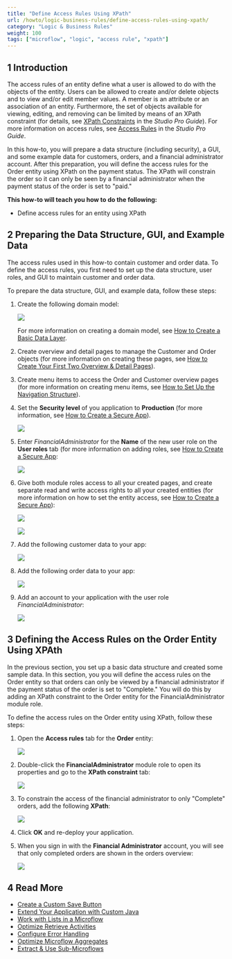 ```yaml
---
title: "Define Access Rules Using XPath"
url: /howto/logic-business-rules/define-access-rules-using-xpath/
category: "Logic & Business Rules"
weight: 100
tags: ["microflow", "logic", "access rule", "xpath"]
---
```


## 1 Introduction

The access rules of an entity define what a user is allowed to do with the objects of the entity. Users can be allowed to create and/or delete objects and to view and/or edit member values. A member is an attribute or an association of an entity. Furthermore, the set of objects available for viewing, editing, and removing can be limited by means of an XPath constraint (for details, see [XPath Constraints](/refguide/xpath-constraints/) in the *Studio Pro Guide*). For more information on access rules, see [Access Rules](/refguide/access-rules/) in the *Studio Pro Guide*.

In this how-to, you will prepare a data structure (including security), a GUI, and some example data for customers, orders, and a financial administrator account. After this preparation, you will define the access rules for the Order entity using XPath on the payment status. The XPath will constrain the order so it can only be seen by a financial administrator when the payment status of the order is set to "paid."

**This how-to will teach you how to do the following:**

* Define access rules for an entity using XPath

## 2 Preparing the Data Structure, GUI, and Example Data

The access rules used in this how-to contain customer and order data. To define the access rules, you first need to set up the data structure, user roles, and GUI to maintain customer and order data.

To prepare the data structure, GUI, and example data, follow these steps:

1. Create the following domain model:

    ![](/attachments/howto/logic-business-rules/define-access-rules-using-xpath/18581378.png)

    For more information on creating a domain model, see [How to Create a Basic Data Layer](/howto/data-models/create-a-basic-data-layer/).
2. Create overview and detail pages to manage the Customer and Order objects (for more information on creating these pages, see [How to Create Your First Two Overview & Detail Pages](/howto/front-end/create-your-first-two-overview-and-detail-pages/)).
3. Create menu items to access the Order and Customer overview pages (for more information on creating menu items, see [How to Set Up the Navigation Structure](/howto/general/setting-up-the-navigation-structure/)).
4. Set the **Security level** of you application to **Production** (for more information, see [How to Create a Secure App](/howto/security/create-a-secure-app/)).

    ![](/attachments/howto/logic-business-rules/define-access-rules-using-xpath/18581008.png)
    
5. Enter *FinancialAdministrator* for the **Name** of the new user role on the **User roles** tab (for more information on adding roles, see [How to Create a Secure App](/howto/security/create-a-secure-app/):

    ![](/attachments/howto/logic-business-rules/define-access-rules-using-xpath/18581005.png)
6. Give both module roles access to all your created pages, and create separate read and write access rights to all your created entities (for more information on how to set the entity access, see [How to Create a Secure App](/howto/security/create-a-secure-app/)):

    ![](/attachments/howto/logic-business-rules/define-access-rules-using-xpath/18580997.png)

    ![](/attachments/howto/logic-business-rules/define-access-rules-using-xpath/18581003.png)

7. Add the following customer data to your app:

    ![](/attachments/howto/logic-business-rules/define-access-rules-using-xpath/18581374.png)
8. Add the following order data to your app:

    ![](/attachments/howto/logic-business-rules/define-access-rules-using-xpath/18581373.png)
9. Add an account to your application with the user role *FinancialAdministrator*:

    ![](/attachments/howto/logic-business-rules/define-access-rules-using-xpath/18581002.png)

## 3 Defining the Access Rules on the Order Entity Using XPAth

In the previous section, you set up a basic data structure and created some sample data. In this section, you you will define the access rules on the Order entity so that orders can only be viewed by a financial administrator if the payment status of the order is set to "Complete." You will do this by adding an XPath constraint to the Order entity for the FinancialAdministrator module role.

To define the access rules on the Order entity using XPath, follow these steps:

1.  Open the **Access rules** tab for the **Order** entity:

    ![](/attachments/howto/logic-business-rules/define-access-rules-using-xpath/18580996.png)

2.  Double-click the **FinancialAdministrator** module role to open its properties and go to the **XPath constraint** tab:

    ![](/attachments/howto/logic-business-rules/define-access-rules-using-xpath/18581000.png)
    
3.  To constrain the access of the financial administrator to only "Complete" orders, add the following **XPath**:

    ![](/attachments/howto/logic-business-rules/define-access-rules-using-xpath/18580995.png)

4. Click **OK** and re-deploy your application.
5.  When you sign in with the **Financial Administrator** account, you will see that only completed orders are shown in the orders overview:

    ![](/attachments/howto/logic-business-rules/define-access-rules-using-xpath/18580994.png)

## 4 Read More

* [Create a Custom Save Button](/howto/logic-business-rules/create-a-custom-save-button/)
* [Extend Your Application with Custom Java](/howto/logic-business-rules/extending-your-application-with-custom-java/)
* [Work with Lists in a Microflow](/howto/logic-business-rules/working-with-lists-in-a-microflow/)
* [Optimize Retrieve Activities](/howto/logic-business-rules/optimizing-retrieve-activities/)
* [Configure Error Handling](/howto/logic-business-rules/set-up-error-handling/)
* [Optimize Microflow Aggregates](/howto/logic-business-rules/optimizing-microflow-aggregates/)
* [Extract & Use Sub-Microflows](/howto/logic-business-rules/extract-and-use-sub-microflows/)
